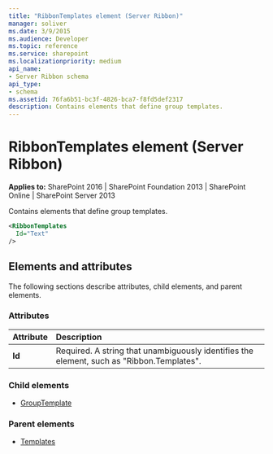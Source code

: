 ```yaml
---
title: "RibbonTemplates element (Server Ribbon)"
manager: soliver
ms.date: 3/9/2015
ms.audience: Developer
ms.topic: reference
ms.service: sharepoint
ms.localizationpriority: medium
api_name:
- Server Ribbon schema
api_type:
- schema
ms.assetid: 76fa6b51-bc3f-4826-bca7-f8fd5def2317
description: Contains elements that define group templates.
---
```


# RibbonTemplates element (Server Ribbon)

**Applies to:** SharePoint 2016 | SharePoint Foundation 2013 | SharePoint Online | SharePoint Server 2013
  
Contains elements that define group templates.
  
```XML
<RibbonTemplates
  Id="Text"
/>
```

## Elements and attributes

The following sections describe attributes, child elements, and parent elements.

### Attributes

|**Attribute**|**Description**|
|:-----|:-----|
|**Id** <br/> |Required. A string that unambiguously identifies the element, such as "Ribbon.Templates".  <br/> |
   
### Child elements

- [GroupTemplate](grouptemplate-element.md)
   
### Parent elements

- [Templates](templates-element.md)
   

